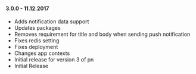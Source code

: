 #### 3.0.0 - 11.12.2017
* Adds notification data support
* Updates packages
* Removes requirement for title and body when sending push notification
* Fixes redis setting
* Fixes deployment
* Changes app contexts
* Initial release for version 3 of pn
* Initial Release
